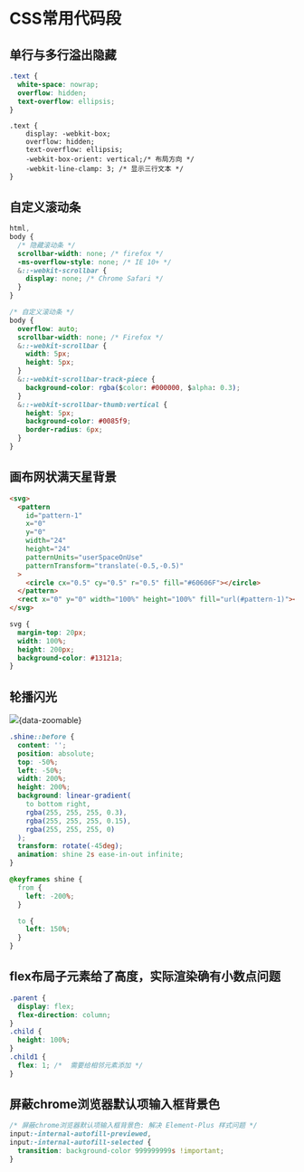 # CSS常用代码段

## 单行与多行溢出隐藏

```css
.text {
  white-space: nowrap;
  overflow: hidden;
  text-overflow: ellipsis;
}
```

```css{2,5,6}
.text {
    display: -webkit-box;
    overflow: hidden;
    text-overflow: ellipsis;
    -webkit-box-orient: vertical;/* 布局方向 */
    -webkit-line-clamp: 3; /* 显示三行文本 */
}
```

## 自定义滚动条

```css
html,
body {
  /* 隐藏滚动条 */
  scrollbar-width: none; /* firefox */
  -ms-overflow-style: none; /* IE 10+ */
  &::-webkit-scrollbar {
    display: none; /* Chrome Safari */
  }
}

/* 自定义滚动条 */
body {
  overflow: auto;
  scrollbar-width: none; /* Firefox */
  &::-webkit-scrollbar {
    width: 5px;
    height: 5px;
  }
  &::-webkit-scrollbar-track-piece {
    background-color: rgba($color: #000000, $alpha: 0.3);
  }
  &::-webkit-scrollbar-thumb:vertical {
    height: 5px;
    background-color: #0085f9;
    border-radius: 6px;
  }
}
```

## 画布网状满天星背景

```html
<svg>
  <pattern
    id="pattern-1"
    x="0"
    y="0"
    width="24"
    height="24"
    patternUnits="userSpaceOnUse"
    patternTransform="translate(-0.5,-0.5)"
  >
    <circle cx="0.5" cy="0.5" r="0.5" fill="#60606F"></circle>
  </pattern>
  <rect x="0" y="0" width="100%" height="100%" fill="url(#pattern-1)"></rect>
</svg>
```

```css
svg {
  margin-top: 20px;
  width: 100%;
  height: 200px;
  background-color: #13121a;
}
```

<!-- ![2023-03-09-15-45-20](https://zerdocs.oss-cn-shanghai.aliyuncs.com/interview/2023-03-09-15-45-20.png){data-zoomable} -->

<script setup>
import GridStar from './demo/GridStar.vue'
</script>

<DemoWrap pkg="FrontEnd/CSS/demo"   path='GridStar.vue'>
    <GridStar/>
</DemoWrap>

## 轮播闪光

![](https://zerdocs.oss-cn-shanghai.aliyuncs.com/interview/202306052345184.gif){data-zoomable}

```css
.shine::before {
  content: '';
  position: absolute;
  top: -50%;
  left: -50%;
  width: 200%;
  height: 200%;
  background: linear-gradient(
    to bottom right,
    rgba(255, 255, 255, 0.3),
    rgba(255, 255, 255, 0.15),
    rgba(255, 255, 255, 0)
  );
  transform: rotate(-45deg);
  animation: shine 2s ease-in-out infinite;
}

@keyframes shine {
  from {
    left: -200%;
  }

  to {
    left: 150%;
  }
}
```

## flex布局子元素给了高度，实际渲染确有小数点问题

```css
.parent {
  display: flex;
  flex-direction: column;
}
.child {
  height: 100%;
}
.child1 {
  flex: 1; /*  需要给相邻元素添加 */
}
```

## 屏蔽chrome浏览器默认项输入框背景色

```css
/* 屏蔽chrome浏览器默认项输入框背景色: 解决 Element-Plus 样式问题 */
input:-internal-autofill-previewed,
input:-internal-autofill-selected {
  transition: background-color 999999999s !important;
}
```
